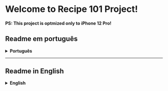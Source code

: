 # Welcome to Recipe 101 Project!
#### PS: This project is optmized <b>only</b> to iPhone 12 Pro!

## Readme em português
<details><summary><b>Português</b></summary><br/>
Boas-vindas ao repositório do projeto App de Receitas(Recipe 101)!

Nesse projeto, desenvolvi em grupo, um App de receitas, que chegamos ao nome Recipe 101!

# Sobre o desenvolvimento

Nesse projeto utilizamos React com componente funcionais, Hooks, ContextAPI e RTL.

# Como rodar o projeto

Para rodar nossa aplicação basta clonar este repositório e rodar o comando npm start.

# APIs

  * <details><summary><b>The MealDB</b></summary><br/>

    O [TheMealDB](https://www.themealdb.com/) é um banco de dados aberto, mantido pela comunidade, com receitas e ingredientes de todo o mundo.

      Os end-points são bastante ricos, você pode [vê-los aqui](https://www.themealdb.com/api.php)


* <details><summary><b> The CockTailDB API</b></summary>
    Bem similar (inclusive mantida pela mesma entidade) a TheMealDB API, só que focado em bebidas.

    Os end-points também são bastante ricos, você pode [vê-los aqui](https://www.thecocktaildb.com/api.php)
    </details>

# Requisitos

## Testes unitários

### 1 - Desenvolva os testes unitários de maneira que a cobertura seja de, no mínimo, 90%
<br />

---

## Tela de login


#### 2 - Crie todos os elementos que devem respeitar os atributos descritos no protótipo para a tela de login

#### 3 - Desenvolva a tela de maneira que a pessoa consiga escrever seu email no input de email e sua senha no input de senha

#### 4 - Desenvolva a tela de maneira que o formulário só seja válido após um email válido e uma senha de mais de 6 caracteres serem preenchidos

#### 5 - Após a submissão do formulário, salve no localStorage o e-mail da pessoa usuária na chave `user`

#### 6 - Redirecione a pessoa usuária para a tela principal de receitas de comidas após a submissão e validação com sucesso do login
---

## Header

#### 7 - Implemente o header de acordo com a necessidade de cada tela

#### 8 - Redirecione a pessoa usuária para a tela de perfil ao clicar no botão de perfil

#### 9 - Desenvolva o botão de busca que, ao ser clicado, a barra de busca deve aparecer. O mesmo serve para escondê-la
---

## Barra de busca - Header

#### 10 - Implemente os elementos da barra de busca respeitando os atributos descritos no protótipo

#### 11 - Implemente 3 radio buttons na barra de busca: Ingredient, Name e First letter

#### 12 - Busque na API de comidas caso a pessoa esteja na página de comidas, e na API de bebidas caso esteja na de bebidas

#### 13 - Redirecione para a tela de detalhes da receita caso apenas uma receita seja encontrada, com o ID da mesma na URL

#### 14 - Caso a busca retorne mais de uma receita, renderize as 12 primeiras encontradas, exibindo a imagem e o nome de cada uma

#### 15 - Exiba um `alert` caso nenhuma receita seja encontrada

---

## Menu inferior

#### 16 - Implemente o menu inferior posicionando-o de forma fixa e contendo 2 ícones: um para comidas e outro para bebidas

#### 17 - Exiba o menu inferior apenas nas telas indicadas pelo protótipo

#### 18 - Redirecione a pessoa usuária para a tela correta ao clicar em cada ícone no menu inferior

---

## Tela principal de receitas

#### 19 - Carregue as 12 primeiras receitas de comidas ou bebidas, uma em cada card

#### 20 - Implemente os botões de categoria para serem utilizados como filtro

#### 21 - Implemente o filtro das receitas por meio da API ao clicar no filtro de categoria

#### 22 - Implemente o filtro como um toggle, o qual se for selecionado novamente, o app deve retornar as receitas sem nenhum filtro

#### 23 - Redirecione a pessoa usuária ao clicar no card para a tela de detalhes, que deve mudar a rota e conter o id da receita na URL

---

## Tela de detalhes de uma receita

#### 24 - Realize uma request para a API passando o `id` da receita que deve estar disponível nos parâmetros da URL

#### 25 - Desenvolva a tela de modo que contenha uma imagem da receita, o título, a categoria em caso de comidas e se é ou não alcoólico em caso de bebidas, uma lista de ingredientes seguidos pelas quantidades, instruções, um vídeo do youtube incorporado e recomendações

#### 26 - Implemente as recomendações. Para receitas de comida, a recomendação deverá ser bebida, já para as receitas de bebida a recomendação deverá ser comida

#### 27 - Implemente os 6 cards de recomendação, mostrando apenas 2. O scroll é horizontal, similar a um `carousel`

#### 28 - Desenvolva um botão de nome "Start Recipe" que deve ficar fixo na parte de baixo da tela o tempo todo

#### 29 - Implemente a solução de forma que, caso a receita já tenha sido feita, o botão "Start Recipe" desapareça

#### 30 - Implemente a solução de modo que, caso a receita tenha sido iniciada mas não finalizada, o texto do botão deve ser "Continue Recipe"

#### 31 - Redirecione a pessoa usuária caso o botão "Start Recipe" seja clicado, a rota deve mudar para a tela de receita em progresso

#### 32 - Implemente um botão de compartilhar e um de favoritar a receita

#### 33 - Implemente a solução de forma que, ao clicar no botão de compartilhar, o link de detalhes da receita deve ser copiado para o clipboard e uma mensagem avisando que o link foi copiado deve aparecer na tela em uma tag HTML

#### 34 - Salve as receitas favoritas no `localStorage` na chave `favoriteRecipes`

#### 35 - Implemente o ícone do coração (favorito) de modo que: deve vir preenchido caso a receita esteja favoritada e vazio caso contrário

#### 36 - Implemente a lógica no botão de favoritar. Caso seja clicado, o ícone do coração deve mudar seu estado atual, caso esteja preenchido deve mudar para vazio e vice-versa
---

#### Tela de receita em progresso
### 37 - Desenvolva a tela de modo que contenha uma imagem da receita, o título, a categoria em caso de comidas e se é ou não alcoólico em caso de bebidas, uma lista de ingredientes com suas respectivas quantidades e instruções

#### 38 - Desenvolva um checkbox para cada item da lista de ingredientes

#### 39 - Implemente uma lógica que ao clicar no checkbox de um ingrediente, o nome dele deve ser "riscado" da lista

#### 40 - Salve o estado do progresso, que deve ser mantido caso a pessoa atualize a página ou volte para a mesma receita

#### 41 - Desenvolva a lógica de favoritar e compartilhar. A lógica da tela de detalhes de uma receita se aplica aqui

#### 42 - Implemente a solução de modo que o botão de finalizar receita ("Finish Recipe") só pode estar habilitado quando todos os ingredientes estiverem _"checkados"_ (marcados)

#### 43 - Redirecione a pessoa usuária após clicar no botão de finalizar receita ("Finish Recipe"), para a página de receitas feitas, cuja rota deve ser `/done-recipes`

---

## Tela de receitas feitas

#### 44 - Implemente os elementos da tela de receitas feitas respeitando os atributos descritos no protótipo

#### 45 - Desenvolva a tela de modo que, caso a receita do card seja uma comida, ela deve possuir: a foto da receita, nome, categoria, nacionalidade, a data em que a pessoa fez a receita, as 2 primeiras tags retornadas pela API e um botão de compartilhar

#### 46 - Desenvolva a tela de maneira que, caso a receita do card seja uma bebida, ela deve possuir: a foto da receita, o nome, se é alcoólica, a data em que a pessoa fez a receita e um botão de compartilhar

#### 47 - Desenvolva a solução de modo que o botão de compartilhar deve copiar a URL da tela de detalhes da receita para o clipboard

#### 48 - Implemente 2 botões que filtram as receitas por comida ou bebida e um terceiro que remove todos os filtros

#### 49 - Redirecione para a tela de detalhes da receita caso seja clicado na foto ou no nome da receita
---

## Tela de receitas favoritas

#### 50 - Implemente os elementos da tela de receitas favoritas (cumulativo com os atributos em comum com a tela de receitas feitas), respeitando os atributos descritos no protótipo

#### 51 - Desenvolva a tela de modo que, caso a receita do card seja uma comida, ela deve possuir: a foto da receita,  nome, categoria, nacionalidade, um botão de compartilhar e um de "desfavoritar"

#### 52 - Desenvolva a tela de modo que, caso a receita do card seja uma bebida, ela deve possuir: a foto da receita,  nome, se é alcoólica ou não, um botão de compartilhar e um de "desfavoritar"

#### 53 - Desenvolva a solução de modo que o botão de compartilhar deve copiar a URL da tela de detalhes da receita para o clipboard

#### 54 - Desenvolva a solução de modo que o botão de "desfavoritar" deve remover a receita da lista de receitas favoritas do `localStorage` e da tela

#### 55 - Implemente 2 botões que filtram as receitas por comida ou bebida e um terceiro que remove todos os filtros

#### 56 - Redirecione a pessoa usuária ao clicar na foto ou no nome da receita, a rota deve mudar para a tela de detalhes daquela receita

---

## Tela de perfil

#### 57 - Implemente os elementos da tela de perfil respeitando os atributos descritos no protótipo

#### 58 - Implemente a solução de maneira que o e-mail da pessoa usuária deve estar visível

#### 59 - Implemente 3 botões: um de nome "Done Recipes", um de nome "Favorite Recipes" e um de nome "Logout"

#### 60 - Redirecione a pessoa usuária que, ao clicar no botão de "Done Recipes", a rota deve mudar para a tela de receitas feitas

#### 61 - Redirecione a pessoa usuária que, ao clicar no botão de "Favorite Recipes", a rota deve mudar para a tela de receitas favoritas

#### 62 - Redirecione a pessoa usuária que ao clicar no botão de "Logout", o `localStorage` deve ser limpo e a rota deve mudar para a tela de login
</details>

---

## Readme in English

<details><summary><b>English</b></summary><br/>


# Welcome to the Recipe App (Recipe 101) project repository!

In this project, we developed a recipe app called Recipe 101 as a group.

# About the development

In this project, we used React with functional components, Hooks, Context API, and RTL (React Testing Library).

# How to run the project

To run our application, simply clone this repository and run the command `npm start`.

# APIs

* <details><summary><b>The MealDB</b></summary><br/>

    [TheMealDB](https://www.themealdb.com/) is an open database, maintained by the community, with recipes and ingredients from around the world.

    The API endpoints are quite rich, you can [see them here](https://www.themealdb.com/api.php).


* <details><summary><b>The CockTailDB API</b></summary>
    This API, maintained by the same organization as TheMealDB API, is focused on beverages.

    The API endpoints are also quite rich, you can [see them here](https://www.thecocktaildb.com/api.php)
    </details>

# Requirements

## Unit tests

### 1 - Develop unit tests with a coverage of at least 90%
<br />

---

## Login screen


#### 2 - Create all elements that must respect the attributes described in the prototype for the login screen

#### 3 - Develop the screen in a way that users can enter their email in the email input and their password in the password input

#### 4 - Develop the screen in a way that the form is only valid after a valid email and a password with more than 6 characters are entered

#### 5 - After submitting the form, save the user's email in localStorage with the key `user`

#### 6 - Redirect the user to the main food recipe screen after successful login submission and validation
---

## Header

#### 7 - Implement the header according to the requirements of each screen

#### 8 - Redirect the user to the profile screen when the profile button is clicked

#### 9 - Develop a search button that, when clicked, displays the search bar. The same button should hide the search bar when clicked again
---

## Search bar - Header

#### 10 - Implement the search bar elements respecting the attributes described in the prototype

#### 11 - Implement 3 radio buttons in the search bar: Ingredient, Name, and First letter

#### 12 - Search the food API if the user is on the food page, and the drink API if they are on the drinks page

#### 13 - Redirect to the recipe details screen if only one recipe is found, with the recipe ID in the URL

#### 14 - If the search returns more than one recipe, render the first 12 recipes found, displaying the image and name of each one

#### 15 - Display an alert message if no recipe is found
---

## Bottom Menu

#### 16 - Implement the bottom menu, positioning it fixed and containing 2 icons: one for food and another for drinks

#### 17 - Display the bottom menu only on the screens indicated by the prototype

#### 18 - Redirect the user to the correct screen when each icon in the bottom menu is clicked
---

## Main Food Recipe Screen

#### 19 - Load the first 12 food or drink recipes, one in each card

#### 20 - Implement category buttons to be used as filters

#### 21 - Implement the recipe filter by clicking on the category filter, using the API

#### 22 - Implement the filter as a toggle, which, if selected again, the app should return the recipes without any filter.

#### 23 - Redirect the user to the details screen when a recipe card is clicked, which should change the route and include the recipe ID in the URL.

---

## Recipe Details Screen

#### 24 - Make a request to the API passing the recipe `id` that should be available in the URL parameters.

#### 25 - Develop the screen to include an image of the recipe, the title, the category for food recipes, and whether it is alcoholic for drink recipes. It should also display a list of ingredients followed by their quantities, instructions, an embedded YouTube video, and recommendations.

#### 26 - Implement the recommendations. For food recipes, the recommendation should be a drink, and for drink recipes, the recommendation should be food.

#### 27 - Implement 6 recommendation cards, displaying only 2 at a time. The scroll should be horizontal, similar to a carousel.

#### 28 - Develop a button named "Start Recipe" that should be fixed at the bottom of the screen at all times.

#### 29 - Implement the solution so that if the recipe has already been made, the "Start Recipe" button disappears.

#### 30 - Implement the solution so that if the recipe has been started but not finished, the text of the button should be "Continue Recipe".

#### 31 - Redirect the user if the "Start Recipe" button is clicked, and the route should change to the in-progress recipe screen.

#### 32 - Implement a share button and a favorite button for the recipe.

#### 33 - Implement the solution so that when the share button is clicked, the recipe details link should be copied to the clipboard, and a message indicating that the link has been copied should appear on the screen in an HTML tag.

#### 34 - Save favorite recipes in the `localStorage` under the key `favoriteRecipes`.

#### 35 - Implement the heart icon (favorite) so that it appears filled if the recipe is favorited and empty otherwise.

#### 36 - Implement the logic for the favorite button. When clicked, the heart icon should toggle its current state, filled if it's empty, and empty if it's filled.
---

## In-Progress Recipe Screen

#### 37 - Develop the screen to include an image of the recipe, the title, the category for food recipes, and whether it is alcoholic for drink recipes. It should also display a list of ingredients with their respective quantities and instructions.

#### 38 - Develop a checkbox for each ingredient in the list.

#### 39 - Implement logic so that when a checkbox for an ingredient is clicked, the ingredient name should be "crossed out" in the list.

#### 40 - Save the progress state, which should be maintained if the user refreshes the page or returns to the same recipe.

#### 41 - Develop the logic for favorite and share buttons. The logic from the Recipe Details screen applies here.

#### 42 - Implement the solution so that the "Finish Recipe" button is only enabled when all ingredients are checked.

#### 43 - Redirect the user after clicking the "Finish Recipe" button to the page of completed recipes, with the route being `/done-recipes`.

---

## Done Recipes Screen

#### 44 - Implement the elements of the Done Recipes screen respecting the attributes described in the prototype.

#### 45 - Develop the screen so that if the recipe on the card is a food recipe, it should display: the recipe photo, name, category, nationality, the date the recipe was made, the first 2 tags returned by the API, and a share button.

#### 46 - Develop the screen so that if the recipe on the card is a drink recipe

, it should display: the recipe photo, name, whether it is alcoholic, the date the recipe was made, and a share button.

#### 47 - Implement the solution so that the share button copies the URL of the recipe details screen to the clipboard.

#### 48 - Implement 2 buttons that filter recipes by food or drink, and a third button that removes all filters.

#### 49 - Redirect to the recipe details screen when the photo or name of the recipe is clicked.
---

## Favorite Recipes Screen

#### 50 - Implement the elements of the Favorite Recipes screen (cumulative with the attributes shared with the Done Recipes screen), respecting the attributes described in the prototype.

#### 51 - Develop the screen so that if the recipe on the card is a food recipe, it should display: the recipe photo, name, category, nationality, a share button, and an "unfavorite" button.

#### 52 - Develop the screen so that if the recipe on the card is a drink recipe, it should display: the recipe photo, name, whether it is alcoholic or not, a share button, and an "unfavorite" button.

#### 53 - Implement the solution so that the share button copies the URL of the recipe details screen to the clipboard.

#### 54 - Implement the solution so that the "unfavorite" button removes the recipe from the favorite recipes list in the `localStorage` and from the screen.

#### 55 - Implement 2 buttons that filter recipes by food or drink, and a third button that removes all filters.

#### 56 - Redirect the user to the recipe details screen when the photo or name of the recipe is clicked.
---

## Profile Screen

#### 57 - Implement the elements of the Profile screen respecting the attributes described in the prototype.

#### 58 - Implement the solution so that the user's email address is visible.

#### 59 - Implement 3 buttons: one named "Done Recipes", one named "Favorite Recipes", and one named "Logout".

#### 60 - Redirect the user to the Done Recipes screen when the "Done Recipes" button is clicked.

#### 61 - Redirect the user to the Favorite Recipes screen when the "Favorite Recipes" button is clicked.

#### 62 - Clear the `localStorage` and change the route to the login screen when the "Logout" button is clicked.

</details>